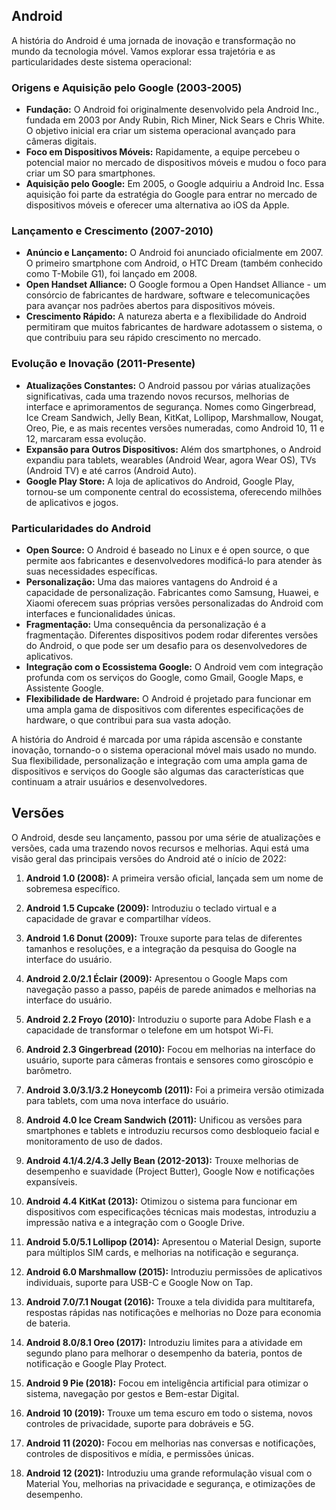 ## Android

A história do Android é uma jornada de inovação e transformação no mundo da tecnologia móvel. Vamos explorar essa trajetória e as particularidades deste sistema operacional:

### Origens e Aquisição pelo Google (2003-2005)
- **Fundação:** O Android foi originalmente desenvolvido pela Android Inc., fundada em 2003 por Andy Rubin, Rich Miner, Nick Sears e Chris White. O objetivo inicial era criar um sistema operacional avançado para câmeras digitais.
- **Foco em Dispositivos Móveis:** Rapidamente, a equipe percebeu o potencial maior no mercado de dispositivos móveis e mudou o foco para criar um SO para smartphones.
- **Aquisição pelo Google:** Em 2005, o Google adquiriu a Android Inc. Essa aquisição foi parte da estratégia do Google para entrar no mercado de dispositivos móveis e oferecer uma alternativa ao iOS da Apple.

### Lançamento e Crescimento (2007-2010)
- **Anúncio e Lançamento:** O Android foi anunciado oficialmente em 2007. O primeiro smartphone com Android, o HTC Dream (também conhecido como T-Mobile G1), foi lançado em 2008.
- **Open Handset Alliance:** O Google formou a Open Handset Alliance - um consórcio de fabricantes de hardware, software e telecomunicações para avançar nos padrões abertos para dispositivos móveis.
- **Crescimento Rápido:** A natureza aberta e a flexibilidade do Android permitiram que muitos fabricantes de hardware adotassem o sistema, o que contribuiu para seu rápido crescimento no mercado.

### Evolução e Inovação (2011-Presente)
- **Atualizações Constantes:** O Android passou por várias atualizações significativas, cada uma trazendo novos recursos, melhorias de interface e aprimoramentos de segurança. Nomes como Gingerbread, Ice Cream Sandwich, Jelly Bean, KitKat, Lollipop, Marshmallow, Nougat, Oreo, Pie, e as mais recentes versões numeradas, como Android 10, 11 e 12, marcaram essa evolução.
- **Expansão para Outros Dispositivos:** Além dos smartphones, o Android expandiu para tablets, wearables (Android Wear, agora Wear OS), TVs (Android TV) e até carros (Android Auto).
- **Google Play Store:** A loja de aplicativos do Android, Google Play, tornou-se um componente central do ecossistema, oferecendo milhões de aplicativos e jogos.

### Particularidades do Android
- **Open Source:** O Android é baseado no Linux e é open source, o que permite aos fabricantes e desenvolvedores modificá-lo para atender às suas necessidades específicas.
- **Personalização:** Uma das maiores vantagens do Android é a capacidade de personalização. Fabricantes como Samsung, Huawei, e Xiaomi oferecem suas próprias versões personalizadas do Android com interfaces e funcionalidades únicas.
- **Fragmentação:** Uma consequência da personalização é a fragmentação. Diferentes dispositivos podem rodar diferentes versões do Android, o que pode ser um desafio para os desenvolvedores de aplicativos.
- **Integração com o Ecossistema Google:** O Android vem com integração profunda com os serviços do Google, como Gmail, Google Maps, e Assistente Google.
- **Flexibilidade de Hardware:** O Android é projetado para funcionar em uma ampla gama de dispositivos com diferentes especificações de hardware, o que contribui para sua vasta adoção.

A história do Android é marcada por uma rápida ascensão e constante inovação, tornando-o o sistema operacional móvel mais usado no mundo. Sua flexibilidade, personalização e integração com uma ampla gama de dispositivos e serviços do Google são algumas das características que continuam a atrair usuários e desenvolvedores.

## Versões

O Android, desde seu lançamento, passou por uma série de atualizações e versões, cada uma trazendo novos recursos e melhorias. Aqui está uma visão geral das principais versões do Android até o início de 2022:

1. **Android 1.0 (2008):** A primeira versão oficial, lançada sem um nome de sobremesa específico.

2. **Android 1.5 Cupcake (2009):** Introduziu o teclado virtual e a capacidade de gravar e compartilhar vídeos.

3. **Android 1.6 Donut (2009):** Trouxe suporte para telas de diferentes tamanhos e resoluções, e a integração da pesquisa do Google na interface do usuário.

4. **Android 2.0/2.1 Éclair (2009):** Apresentou o Google Maps com navegação passo a passo, papéis de parede animados e melhorias na interface do usuário.

5. **Android 2.2 Froyo (2010):** Introduziu o suporte para Adobe Flash e a capacidade de transformar o telefone em um hotspot Wi-Fi.

6. **Android 2.3 Gingerbread (2010):** Focou em melhorias na interface do usuário, suporte para câmeras frontais e sensores como giroscópio e barômetro.

7. **Android 3.0/3.1/3.2 Honeycomb (2011):** Foi a primeira versão otimizada para tablets, com uma nova interface do usuário.

8. **Android 4.0 Ice Cream Sandwich (2011):** Unificou as versões para smartphones e tablets e introduziu recursos como desbloqueio facial e monitoramento de uso de dados.

9. **Android 4.1/4.2/4.3 Jelly Bean (2012-2013):** Trouxe melhorias de desempenho e suavidade (Project Butter), Google Now e notificações expansíveis.

10. **Android 4.4 KitKat (2013):** Otimizou o sistema para funcionar em dispositivos com especificações técnicas mais modestas, introduziu a impressão nativa e a integração com o Google Drive.

11. **Android 5.0/5.1 Lollipop (2014):** Apresentou o Material Design, suporte para múltiplos SIM cards, e melhorias na notificação e segurança.

12. **Android 6.0 Marshmallow (2015):** Introduziu permissões de aplicativos individuais, suporte para USB-C e Google Now on Tap.

13. **Android 7.0/7.1 Nougat (2016):** Trouxe a tela dividida para multitarefa, respostas rápidas nas notificações e melhorias no Doze para economia de bateria.

14. **Android 8.0/8.1 Oreo (2017):** Introduziu limites para a atividade em segundo plano para melhorar o desempenho da bateria, pontos de notificação e Google Play Protect.

15. **Android 9 Pie (2018):** Focou em inteligência artificial para otimizar o sistema, navegação por gestos e Bem-estar Digital.

16. **Android 10 (2019):** Trouxe um tema escuro em todo o sistema, novos controles de privacidade, suporte para dobráveis e 5G.

17. **Android 11 (2020):** Focou em melhorias nas conversas e notificações, controles de dispositivos e mídia, e permissões únicas.

18. **Android 12 (2021):** Introduziu uma grande reformulação visual com o Material You, melhorias na privacidade e segurança, e otimizações de desempenho.